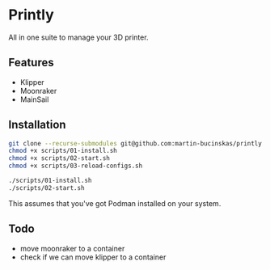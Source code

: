 # Printly

All in one suite to manage your 3D printer.

## Features

- Klipper
- Moonraker
- MainSail

## Installation

```bash
git clone --recurse-submodules git@github.com:martin-bucinskas/printly.git
chmod +x scripts/01-install.sh
chmod +x scripts/02-start.sh
chmod +x scripts/03-reload-configs.sh

./scripts/01-install.sh
./scripts/02-start.sh
```

This assumes that you've got Podman installed on your system.

## Todo

- move moonraker to a container
- check if we can move klipper to a container
